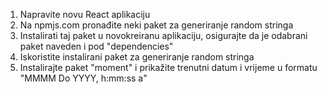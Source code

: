 1. Napravite novu React aplikaciju
2. Na npmjs.com pronađite neki paket za generiranje random stringa
3. Instalirati taj paket u novokreiranu aplikaciju, osigurajte da je odabrani paket naveden i pod "dependencies"
4. Iskoristite instalirani paket za generiranje random stringa
5. Instalirajte paket "moment" i prikažite trenutni datum i vrijeme u formatu "MMMM Do YYYY, h:mm:ss a"
